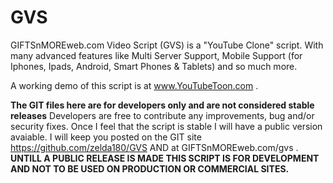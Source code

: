 GVS
==

GIFTSnMOREweb.com Video Script (GVS) is a "YouTube Clone" script. With many advanced features like Multi Server Support, Mobile Support (for Iphones, Ipads, Android, Smart Phones & Tablets) and so much more.

A working demo of this script is at www.YouTubeToon.com .

****The GIT files here are for developers only and are not considered stable releases****
Developers are free to contribute any improvements, bug and/or security fixes. Once I feel that the script is stable I will have a public version avaiable.
I will keep you posted on the GIT site https://github.com/zelda180/GVS AND at GIFTSnMOREweb.com/gvs .
****UNTILL A PUBLIC RELEASE IS MADE THIS SCRIPT IS FOR DEVELOPMENT AND NOT TO BE USED ON PRODUCTION OR COMMERCIAL SITES.****
